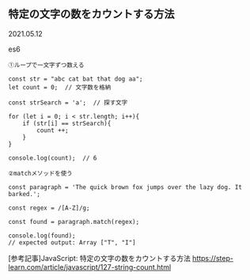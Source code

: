 ## 特定の文字の数をカウントする方法

2021.05.12

es6

```
①ループで一文字ずつ数える

const str = "abc cat bat that dog aa";
let count = 0;  // 文字数を格納

const strSearch = 'a';  // 探す文字

for (let i = 0; i < str.length; i++){
    if (str[i] == strSearch){
        count ++;
    }
}

console.log(count);  // 6
```

```
②matchメソッドを使う

const paragraph = 'The quick brown fox jumps over the lazy dog. It barked.';

const regex = /[A-Z]/g;

const found = paragraph.match(regex);

console.log(found);
// expected output: Array ["T", "I"]
```




[参考記事]JavaScript: 特定の文字の数をカウントする方法
https://step-learn.com/article/javascript/127-string-count.html


